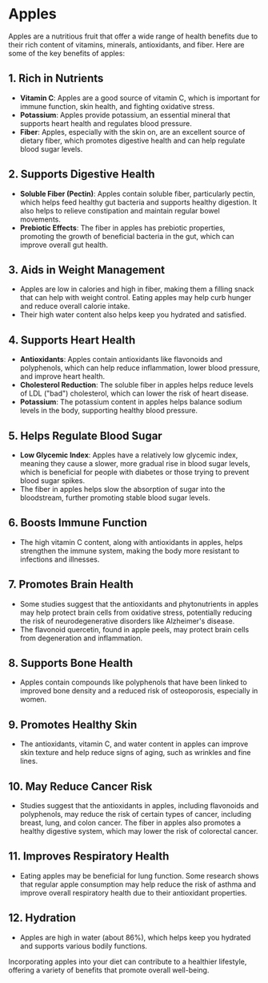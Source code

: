 # Apples

Apples are a nutritious fruit that offer a wide range of health benefits due to their rich content of vitamins, minerals, antioxidants, and fiber. Here are some of the key benefits of apples:

## 1. Rich in Nutrients
   - **Vitamin C**: Apples are a good source of vitamin C, which is important for immune function, skin health, and fighting oxidative stress.
   - **Potassium**: Apples provide potassium, an essential mineral that supports heart health and regulates blood pressure.
   - **Fiber**: Apples, especially with the skin on, are an excellent source of dietary fiber, which promotes digestive health and can help regulate blood sugar levels.

## 2. Supports Digestive Health
   - **Soluble Fiber (Pectin)**: Apples contain soluble fiber, particularly pectin, which helps feed healthy gut bacteria and supports healthy digestion. It also helps to relieve constipation and maintain regular bowel movements.
   - **Prebiotic Effects**: The fiber in apples has prebiotic properties, promoting the growth of beneficial bacteria in the gut, which can improve overall gut health.

## 3. Aids in Weight Management
   - Apples are low in calories and high in fiber, making them a filling snack that can help with weight control. Eating apples may help curb hunger and reduce overall calorie intake.
   - Their high water content also helps keep you hydrated and satisfied.

## 4. Supports Heart Health
   - **Antioxidants**: Apples contain antioxidants like flavonoids and polyphenols, which can help reduce inflammation, lower blood pressure, and improve heart health.
   - **Cholesterol Reduction**: The soluble fiber in apples helps reduce levels of LDL ("bad") cholesterol, which can lower the risk of heart disease.
   - **Potassium**: The potassium content in apples helps balance sodium levels in the body, supporting healthy blood pressure.

## 5. Helps Regulate Blood Sugar
   - **Low Glycemic Index**: Apples have a relatively low glycemic index, meaning they cause a slower, more gradual rise in blood sugar levels, which is beneficial for people with diabetes or those trying to prevent blood sugar spikes.
   - The fiber in apples helps slow the absorption of sugar into the bloodstream, further promoting stable blood sugar levels.

## 6. Boosts Immune Function
   - The high vitamin C content, along with antioxidants in apples, helps strengthen the immune system, making the body more resistant to infections and illnesses.

## 7. Promotes Brain Health
   - Some studies suggest that the antioxidants and phytonutrients in apples may help protect brain cells from oxidative stress, potentially reducing the risk of neurodegenerative disorders like Alzheimer's disease.
   - The flavonoid quercetin, found in apple peels, may protect brain cells from degeneration and inflammation.

## 8. Supports Bone Health
   - Apples contain compounds like polyphenols that have been linked to improved bone density and a reduced risk of osteoporosis, especially in women.

## 9. Promotes Healthy Skin
   - The antioxidants, vitamin C, and water content in apples can improve skin texture and help reduce signs of aging, such as wrinkles and fine lines.

## 10. May Reduce Cancer Risk
   - Studies suggest that the antioxidants in apples, including flavonoids and polyphenols, may reduce the risk of certain types of cancer, including breast, lung, and colon cancer. The fiber in apples also promotes a healthy digestive system, which may lower the risk of colorectal cancer.

## 11. Improves Respiratory Health
   - Eating apples may be beneficial for lung function. Some research shows that regular apple consumption may help reduce the risk of asthma and improve overall respiratory health due to their antioxidant properties.

## 12. Hydration
   - Apples are high in water (about 86%), which helps keep you hydrated and supports various bodily functions.

Incorporating apples into your diet can contribute to a healthier lifestyle, offering a variety of benefits that promote overall well-being.
